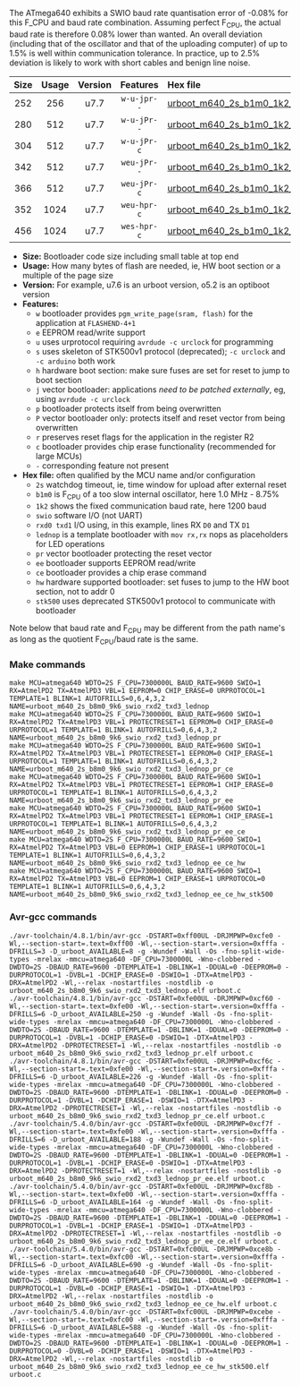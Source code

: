 The ATmega640 exhibits a SWIO baud rate quantisation error of -0.08% for this F_CPU and baud rate combination. Assuming perfect F<sub>CPU</sub>, the actual baud rate is therefore 0.08% lower than wanted. An overall deviation (including that of the oscillator and that of the uploading computer) of up to 1.5% is well within communication tolerance. In practice, up to 2.5% deviation is likely to work with short cables and benign line noise.

|Size|Usage|Version|Features|Hex file|
|:-:|:-:|:-:|:-:|:--|
|252|256|u7.7|`w-u-jpr--`|[urboot_m640_2s_b1m0_1k2_swio_rxd2_txd3_lednop.hex](https://raw.githubusercontent.com/stefanrueger/urboot.hex/main/mcus/atmega640/watchdog_2_s/internal_oscillator_b-8.75%25/%2B1m000000_hz/%2B%2B%2B1k2_baud/uart1_rxd2_txd3/lednop/urboot_m640_2s_b1m0_1k2_swio_rxd2_txd3_lednop.hex)|
|280|512|u7.7|`w-u-jPr--`|[urboot_m640_2s_b1m0_1k2_swio_rxd2_txd3_lednop_pr.hex](https://raw.githubusercontent.com/stefanrueger/urboot.hex/main/mcus/atmega640/watchdog_2_s/internal_oscillator_b-8.75%25/%2B1m000000_hz/%2B%2B%2B1k2_baud/uart1_rxd2_txd3/lednop/urboot_m640_2s_b1m0_1k2_swio_rxd2_txd3_lednop_pr.hex)|
|304|512|u7.7|`w-u-jPr-c`|[urboot_m640_2s_b1m0_1k2_swio_rxd2_txd3_lednop_pr_ce.hex](https://raw.githubusercontent.com/stefanrueger/urboot.hex/main/mcus/atmega640/watchdog_2_s/internal_oscillator_b-8.75%25/%2B1m000000_hz/%2B%2B%2B1k2_baud/uart1_rxd2_txd3/lednop/urboot_m640_2s_b1m0_1k2_swio_rxd2_txd3_lednop_pr_ce.hex)|
|342|512|u7.7|`weu-jPr--`|[urboot_m640_2s_b1m0_1k2_swio_rxd2_txd3_lednop_pr_ee.hex](https://raw.githubusercontent.com/stefanrueger/urboot.hex/main/mcus/atmega640/watchdog_2_s/internal_oscillator_b-8.75%25/%2B1m000000_hz/%2B%2B%2B1k2_baud/uart1_rxd2_txd3/lednop/urboot_m640_2s_b1m0_1k2_swio_rxd2_txd3_lednop_pr_ee.hex)|
|366|512|u7.7|`weu-jPr-c`|[urboot_m640_2s_b1m0_1k2_swio_rxd2_txd3_lednop_pr_ee_ce.hex](https://raw.githubusercontent.com/stefanrueger/urboot.hex/main/mcus/atmega640/watchdog_2_s/internal_oscillator_b-8.75%25/%2B1m000000_hz/%2B%2B%2B1k2_baud/uart1_rxd2_txd3/lednop/urboot_m640_2s_b1m0_1k2_swio_rxd2_txd3_lednop_pr_ee_ce.hex)|
|352|1024|u7.7|`weu-hpr-c`|[urboot_m640_2s_b1m0_1k2_swio_rxd2_txd3_lednop_ee_ce_hw.hex](https://raw.githubusercontent.com/stefanrueger/urboot.hex/main/mcus/atmega640/watchdog_2_s/internal_oscillator_b-8.75%25/%2B1m000000_hz/%2B%2B%2B1k2_baud/uart1_rxd2_txd3/lednop/urboot_m640_2s_b1m0_1k2_swio_rxd2_txd3_lednop_ee_ce_hw.hex)|
|456|1024|u7.7|`wes-hpr-c`|[urboot_m640_2s_b1m0_1k2_swio_rxd2_txd3_lednop_ee_ce_hw_stk500.hex](https://raw.githubusercontent.com/stefanrueger/urboot.hex/main/mcus/atmega640/watchdog_2_s/internal_oscillator_b-8.75%25/%2B1m000000_hz/%2B%2B%2B1k2_baud/uart1_rxd2_txd3/lednop/urboot_m640_2s_b1m0_1k2_swio_rxd2_txd3_lednop_ee_ce_hw_stk500.hex)|

- **Size:** Bootloader code size including small table at top end
- **Usage:** How many bytes of flash are needed, ie, HW boot section or a multiple of the page size
- **Version:** For example, u7.6 is an urboot version, o5.2 is an optiboot version
- **Features:**
  + `w` bootloader provides `pgm_write_page(sram, flash)` for the application at `FLASHEND-4+1`
  + `e` EEPROM read/write support
  + `u` uses urprotocol requiring `avrdude -c urclock` for programming
  + `s` uses skeleton of STK500v1 protocol (deprecated); `-c urclock` and `-c arduino` both work
  + `h` hardware boot section: make sure fuses are set for reset to jump to boot section
  + `j` vector bootloader: applications *need to be patched externally*, eg, using `avrdude -c urclock`
  + `p` bootloader protects itself from being overwritten
  + `P` vector bootloader only: protects itself and reset vector from being overwritten
  + `r` preserves reset flags for the application in the register R2
  + `c` bootloader provides chip erase functionality (recommended for large MCUs)
  + `-` corresponding feature not present
- **Hex file:** often qualified by the MCU name and/or configuration
  + `2s` watchdog timeout, ie, time window for upload after external reset
  + `b1m0` is F<sub>CPU</sub> of a too slow internal oscillator, here 1.0 MHz - 8.75%
  + `1k2` shows the fixed communication baud rate, here 1200 baud
  + `swio` software I/O (not UART)
  + `rxd0 txd1` I/O using, in this example, lines RX `D0` and TX `D1`
  + `lednop` is a template bootloader with `mov rx,rx` nops as placeholders for LED operations
  + `pr` vector bootloader protecting the reset vector
  + `ee` bootloader supports EEPROM read/write
  + `ce` bootloader provides a chip erase command
  + `hw` hardware supported bootloader: set fuses to jump to the HW boot section, not to addr 0
  + `stk500` uses deprecated STK500v1 protocol to communicate with bootloader


Note below that baud rate and F<sub>CPU</sub> may be different from the path name's as long as the quotient F<sub>CPU</sub>/baud rate is the same.

### Make commands
```
make MCU=atmega640 WDTO=2S F_CPU=7300000L BAUD_RATE=9600 SWIO=1 RX=AtmelPD2 TX=AtmelPD3 VBL=1 EEPROM=0 CHIP_ERASE=0 URPROTOCOL=1 TEMPLATE=1 BLINK=1 AUTOFRILLS=0,6,4,3,2 NAME=urboot_m640_2s_b8m0_9k6_swio_rxd2_txd3_lednop
make MCU=atmega640 WDTO=2S F_CPU=7300000L BAUD_RATE=9600 SWIO=1 RX=AtmelPD2 TX=AtmelPD3 VBL=1 PROTECTRESET=1 EEPROM=0 CHIP_ERASE=0 URPROTOCOL=1 TEMPLATE=1 BLINK=1 AUTOFRILLS=0,6,4,3,2 NAME=urboot_m640_2s_b8m0_9k6_swio_rxd2_txd3_lednop_pr
make MCU=atmega640 WDTO=2S F_CPU=7300000L BAUD_RATE=9600 SWIO=1 RX=AtmelPD2 TX=AtmelPD3 VBL=1 PROTECTRESET=1 EEPROM=0 CHIP_ERASE=1 URPROTOCOL=1 TEMPLATE=1 BLINK=1 AUTOFRILLS=0,6,4,3,2 NAME=urboot_m640_2s_b8m0_9k6_swio_rxd2_txd3_lednop_pr_ce
make MCU=atmega640 WDTO=2S F_CPU=7300000L BAUD_RATE=9600 SWIO=1 RX=AtmelPD2 TX=AtmelPD3 VBL=1 PROTECTRESET=1 EEPROM=1 CHIP_ERASE=0 URPROTOCOL=1 TEMPLATE=1 BLINK=1 AUTOFRILLS=0,6,4,3,2 NAME=urboot_m640_2s_b8m0_9k6_swio_rxd2_txd3_lednop_pr_ee
make MCU=atmega640 WDTO=2S F_CPU=7300000L BAUD_RATE=9600 SWIO=1 RX=AtmelPD2 TX=AtmelPD3 VBL=1 PROTECTRESET=1 EEPROM=1 CHIP_ERASE=1 URPROTOCOL=1 TEMPLATE=1 BLINK=1 AUTOFRILLS=0,6,4,3,2 NAME=urboot_m640_2s_b8m0_9k6_swio_rxd2_txd3_lednop_pr_ee_ce
make MCU=atmega640 WDTO=2S F_CPU=7300000L BAUD_RATE=9600 SWIO=1 RX=AtmelPD2 TX=AtmelPD3 VBL=0 EEPROM=1 CHIP_ERASE=1 URPROTOCOL=1 TEMPLATE=1 BLINK=1 AUTOFRILLS=0,6,4,3,2 NAME=urboot_m640_2s_b8m0_9k6_swio_rxd2_txd3_lednop_ee_ce_hw
make MCU=atmega640 WDTO=2S F_CPU=7300000L BAUD_RATE=9600 SWIO=1 RX=AtmelPD2 TX=AtmelPD3 VBL=0 EEPROM=1 CHIP_ERASE=1 URPROTOCOL=0 TEMPLATE=1 BLINK=1 AUTOFRILLS=0,6,4,3,2 NAME=urboot_m640_2s_b8m0_9k6_swio_rxd2_txd3_lednop_ee_ce_hw_stk500
```

### Avr-gcc commands
```
./avr-toolchain/4.8.1/bin/avr-gcc -DSTART=0xff00UL -DRJMPWP=0xcfe0 -Wl,--section-start=.text=0xff00 -Wl,--section-start=.version=0xfffa -DFRILLS=3 -D_urboot_AVAILABLE=8 -g -Wundef -Wall -Os -fno-split-wide-types -mrelax -mmcu=atmega640 -DF_CPU=7300000L -Wno-clobbered -DWDTO=2S -DBAUD_RATE=9600 -DTEMPLATE=1 -DBLINK=1 -DDUAL=0 -DEEPROM=0 -DURPROTOCOL=1 -DVBL=1 -DCHIP_ERASE=0 -DSWIO=1 -DTX=AtmelPD3 -DRX=AtmelPD2 -Wl,--relax -nostartfiles -nostdlib -o urboot_m640_2s_b8m0_9k6_swio_rxd2_txd3_lednop.elf urboot.c
./avr-toolchain/4.8.1/bin/avr-gcc -DSTART=0xfe00UL -DRJMPWP=0xcf60 -Wl,--section-start=.text=0xfe00 -Wl,--section-start=.version=0xfffa -DFRILLS=6 -D_urboot_AVAILABLE=250 -g -Wundef -Wall -Os -fno-split-wide-types -mrelax -mmcu=atmega640 -DF_CPU=7300000L -Wno-clobbered -DWDTO=2S -DBAUD_RATE=9600 -DTEMPLATE=1 -DBLINK=1 -DDUAL=0 -DEEPROM=0 -DURPROTOCOL=1 -DVBL=1 -DCHIP_ERASE=0 -DSWIO=1 -DTX=AtmelPD3 -DRX=AtmelPD2 -DPROTECTRESET=1 -Wl,--relax -nostartfiles -nostdlib -o urboot_m640_2s_b8m0_9k6_swio_rxd2_txd3_lednop_pr.elf urboot.c
./avr-toolchain/4.8.1/bin/avr-gcc -DSTART=0xfe00UL -DRJMPWP=0xcf6c -Wl,--section-start=.text=0xfe00 -Wl,--section-start=.version=0xfffa -DFRILLS=6 -D_urboot_AVAILABLE=226 -g -Wundef -Wall -Os -fno-split-wide-types -mrelax -mmcu=atmega640 -DF_CPU=7300000L -Wno-clobbered -DWDTO=2S -DBAUD_RATE=9600 -DTEMPLATE=1 -DBLINK=1 -DDUAL=0 -DEEPROM=0 -DURPROTOCOL=1 -DVBL=1 -DCHIP_ERASE=1 -DSWIO=1 -DTX=AtmelPD3 -DRX=AtmelPD2 -DPROTECTRESET=1 -Wl,--relax -nostartfiles -nostdlib -o urboot_m640_2s_b8m0_9k6_swio_rxd2_txd3_lednop_pr_ce.elf urboot.c
./avr-toolchain/5.4.0/bin/avr-gcc -DSTART=0xfe00UL -DRJMPWP=0xcf7f -Wl,--section-start=.text=0xfe00 -Wl,--section-start=.version=0xfffa -DFRILLS=6 -D_urboot_AVAILABLE=188 -g -Wundef -Wall -Os -fno-split-wide-types -mrelax -mmcu=atmega640 -DF_CPU=7300000L -Wno-clobbered -DWDTO=2S -DBAUD_RATE=9600 -DTEMPLATE=1 -DBLINK=1 -DDUAL=0 -DEEPROM=1 -DURPROTOCOL=1 -DVBL=1 -DCHIP_ERASE=0 -DSWIO=1 -DTX=AtmelPD3 -DRX=AtmelPD2 -DPROTECTRESET=1 -Wl,--relax -nostartfiles -nostdlib -o urboot_m640_2s_b8m0_9k6_swio_rxd2_txd3_lednop_pr_ee.elf urboot.c
./avr-toolchain/5.4.0/bin/avr-gcc -DSTART=0xfe00UL -DRJMPWP=0xcf8b -Wl,--section-start=.text=0xfe00 -Wl,--section-start=.version=0xfffa -DFRILLS=6 -D_urboot_AVAILABLE=164 -g -Wundef -Wall -Os -fno-split-wide-types -mrelax -mmcu=atmega640 -DF_CPU=7300000L -Wno-clobbered -DWDTO=2S -DBAUD_RATE=9600 -DTEMPLATE=1 -DBLINK=1 -DDUAL=0 -DEEPROM=1 -DURPROTOCOL=1 -DVBL=1 -DCHIP_ERASE=1 -DSWIO=1 -DTX=AtmelPD3 -DRX=AtmelPD2 -DPROTECTRESET=1 -Wl,--relax -nostartfiles -nostdlib -o urboot_m640_2s_b8m0_9k6_swio_rxd2_txd3_lednop_pr_ee_ce.elf urboot.c
./avr-toolchain/5.4.0/bin/avr-gcc -DSTART=0xfc00UL -DRJMPWP=0xce8b -Wl,--section-start=.text=0xfc00 -Wl,--section-start=.version=0xfffa -DFRILLS=6 -D_urboot_AVAILABLE=690 -g -Wundef -Wall -Os -fno-split-wide-types -mrelax -mmcu=atmega640 -DF_CPU=7300000L -Wno-clobbered -DWDTO=2S -DBAUD_RATE=9600 -DTEMPLATE=1 -DBLINK=1 -DDUAL=0 -DEEPROM=1 -DURPROTOCOL=1 -DVBL=0 -DCHIP_ERASE=1 -DSWIO=1 -DTX=AtmelPD3 -DRX=AtmelPD2 -Wl,--relax -nostartfiles -nostdlib -o urboot_m640_2s_b8m0_9k6_swio_rxd2_txd3_lednop_ee_ce_hw.elf urboot.c
./avr-toolchain/5.4.0/bin/avr-gcc -DSTART=0xfc00UL -DRJMPWP=0xcebe -Wl,--section-start=.text=0xfc00 -Wl,--section-start=.version=0xfffa -DFRILLS=6 -D_urboot_AVAILABLE=588 -g -Wundef -Wall -Os -fno-split-wide-types -mrelax -mmcu=atmega640 -DF_CPU=7300000L -Wno-clobbered -DWDTO=2S -DBAUD_RATE=9600 -DTEMPLATE=1 -DBLINK=1 -DDUAL=0 -DEEPROM=1 -DURPROTOCOL=0 -DVBL=0 -DCHIP_ERASE=1 -DSWIO=1 -DTX=AtmelPD3 -DRX=AtmelPD2 -Wl,--relax -nostartfiles -nostdlib -o urboot_m640_2s_b8m0_9k6_swio_rxd2_txd3_lednop_ee_ce_hw_stk500.elf urboot.c
```

